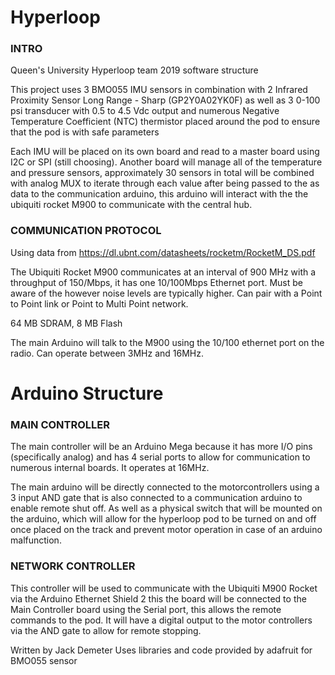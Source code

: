 # Hyperloop

### INTRO ###
Queen's University Hyperloop team 2019 software structure

This project uses 3 BMO055 IMU sensors in combination with 2 Infrared Proximity Sensor Long Range - Sharp (GP2Y0A02YK0F)
as well as 3 0-100 psi transducer with 0.5 to 4.5 Vdc output and  numerous Negative Temperature Coefficient (NTC) thermistor
placed around the pod to ensure that the pod is with safe parameters

Each IMU will be placed on its own board and read to a master board using I2C or SPI (still choosing).
Another board will manage all of the temperature and pressure sensors, approximately 30 sensors in total will be combined with analog MUX to iterate through each value after being passed to the as data to the communication arduino, this arduino will interact with the the ubiquiti rocket M900 to communicate with the central hub.


### COMMUNICATION PROTOCOL ###

Using data from https://dl.ubnt.com/datasheets/rocketm/RocketM_DS.pdf

The Ubiquiti Rocket M900 communicates at an interval of 900 MHz with a throughput of 150/Mbps, it has one 10/100Mbps Ethernet port.
Must be aware of the however noise levels are typically higher. Can pair with a Point to Point link or Point to Multi Point network.

64 MB SDRAM, 8 MB Flash

The main Arduino will talk to the M900 using the 10/100 ethernet port on the radio.
Can operate between 3MHz and 16MHz.

# Arduino Structure

### MAIN CONTROLLER ###

The main controller will be an Arduino Mega because it has more I/O pins (specifically analog) and has 4 serial ports to allow for communication to numerous internal boards. It operates at 16MHz.

The main arduino will be directly connected to the motorcontrollers using a 3 input AND gate that is also connected to a communication arduino to enable remote shut off. As well as a physical switch that will be mounted on the arduino, which will allow for the hyperloop pod to be turned on and off once placed on the track and prevent motor operation in case of an arduino malfunction. 

### NETWORK CONTROLLER ###

This controller will be used to communicate with the Ubiquiti M900 Rocket via the Arduino Ethernet Shield 2 this the board will be connected to the Main Controller board using the Serial port, this allows the remote commands to the pod. It will have a digital output to the motor controllers via the AND gate to allow for remote stopping.

 
Written by Jack Demeter
Uses libraries and code provided by adafruit for BMO055 sensor
